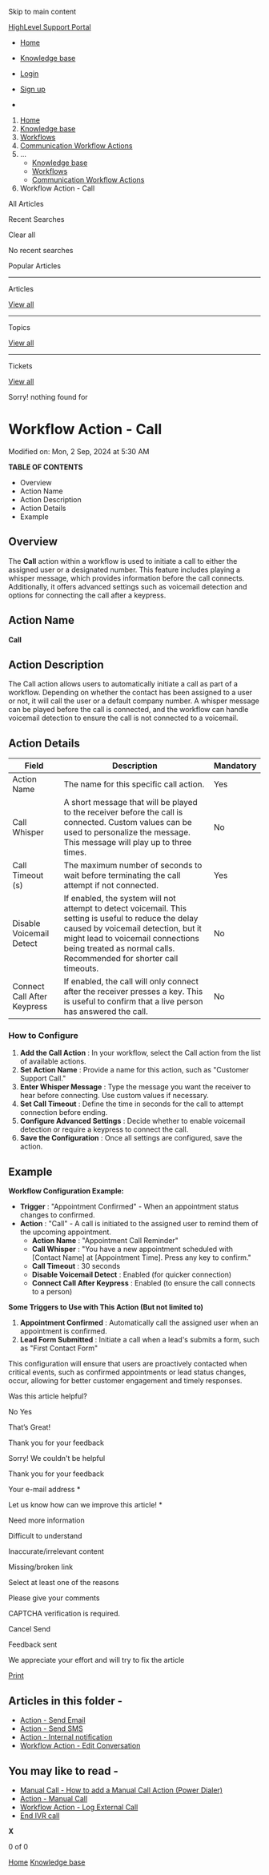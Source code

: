 Skip to main content

[ HighLevel Support Portal ](https://help.gohighlevel.com)

  * [ Home ](/support/home)
  * [ Knowledge base ](/support/solutions)

  * [Login](/support/login)
  * [Sign up](/support/signup)
  * 

  1. [Home](/support/home)
  2. [Knowledge base](/support/solutions)
  3. [Workflows](/support/solutions/48000455132)
  4. [Communication Workflow Actions](/support/solutions/folders/155000000749)
  5. ... 
     * [Knowledge base](/support/solutions)
     * [Workflows](/support/solutions/48000455132)
     * [Communication Workflow Actions](/support/solutions/folders/155000000749)
  6. Workflow Action - Call

All  Articles 

Recent Searches

Clear all

No recent searches

Popular Articles

* * *

Articles

[View all](/support/search/solutions)

* * *

Topics

[View all](/support/search/topics)

* * *

Tickets

[View all](/support/search/tickets)

Sorry! nothing found for   

# Workflow Action - Call

Modified on: Mon, 2 Sep, 2024 at 5:30 AM

**TABLE OF CONTENTS**

  * Overview
  * Action Name
  * Action Description
  * Action Details
  * Example

##   

## Overview

The **Call** action within a workflow is used to initiate a call to either the assigned user or a designated number. This feature includes playing a whisper message, which provides information before the call connects. Additionally, it offers advanced settings such as voicemail detection and options for connecting the call after a keypress.

## Action Name

**Call**

## Action Description

The Call action allows users to automatically initiate a call as part of a workflow. Depending on whether the contact has been assigned to a user or not, it will call the user or a default company number. A whisper message can be played before the call is connected, and the workflow can handle voicemail detection to ensure the call is not connected to a voicemail.

## Action Details

Field| Description| Mandatory  
---|---|---  
Action Name| The name for this specific call action.| Yes  
Call Whisper| A short message that will be played to the receiver before the call is connected. Custom values can be used to personalize the message. This message will play up to three times.| No  
Call Timeout (s)| The maximum number of seconds to wait before terminating the call attempt if not connected.| Yes  
Disable Voicemail Detect| If enabled, the system will not attempt to detect voicemail. This setting is useful to reduce the delay caused by voicemail detection, but it might lead to voicemail connections being treated as normal calls. Recommended for shorter call timeouts.| No  
Connect Call After Keypress| If enabled, the call will only connect after the receiver presses a key. This is useful to confirm that a live person has answered the call.| No  

### How to Configure

  1. **Add the Call Action** : In your workflow, select the Call action from the list of available actions.
  2. **Set Action Name** : Provide a name for this action, such as "Customer Support Call."
  3. **Enter Whisper Message** : Type the message you want the receiver to hear before connecting. Use custom values if necessary.
  4. **Set Call Timeout** : Define the time in seconds for the call to attempt connection before ending.
  5. **Configure Advanced Settings** : Decide whether to enable voicemail detection or require a keypress to connect the call.
  6. **Save the Configuration** : Once all settings are configured, save the action.

## Example

**Workflow Configuration Example:**

  * **Trigger** : "Appointment Confirmed" - When an appointment status changes to confirmed.
  * **Action** : "Call" - A call is initiated to the assigned user to remind them of the upcoming appointment.
    * **Action Name** : "Appointment Call Reminder"
    * **Call Whisper** : "You have a new appointment scheduled with [Contact Name] at [Appointment Time]. Press any key to confirm."
    * **Call Timeout** : 30 seconds
    * **Disable Voicemail Detect** : Enabled (for quicker connection)
    * **Connect Call After Keypress** : Enabled (to ensure the call connects to a person)

**Some Triggers to Use with This Action (But not limited to)**

  1. **Appointment Confirmed** : Automatically call the assigned user when an appointment is confirmed.
  2. **Lead Form Submitted** : Initiate a call when a lead's submits a form, such as "First Contact Form"

This configuration will ensure that users are proactively contacted when critical events, such as confirmed appointments or lead status changes, occur, allowing for better customer engagement and timely responses.

Was this article helpful?

No  Yes 

That’s Great!

Thank you for your feedback

Sorry! We couldn't be helpful

Thank you for your feedback

Your e-mail address *

Let us know how can we improve this article! *

Need more information 

Difficult to understand 

Inaccurate/irrelevant content 

Missing/broken link 

Select at least one of the reasons 

Please give your comments 

CAPTCHA verification is required. 

Cancel  Send 

Feedback sent

We appreciate your effort and will try to fix the article

[Print](javascript:print\(\))

## Articles in this folder -

  * [Action - Send Email](/support/solutions/articles/155000002472-action-send-email)
  * [Action - Send SMS](/support/solutions/articles/155000002474-action-send-sms)
  * [Action - Internal notification](/support/solutions/articles/155000003202-action-internal-notification)
  * [Workflow Action - Edit Conversation](/support/solutions/articles/155000003269-workflow-action-edit-conversation)

## You may like to read -

  * [Manual Call - How to add a Manual Call Action (Power Dialer)](/support/solutions/articles/48000979920-manual-call-how-to-add-a-manual-call-action-power-dialer-)
  * [Action - Manual Call](/support/solutions/articles/155000003376-action-manual-call)
  * [Workflow Action - Log External Call](/support/solutions/articles/155000002930-workflow-action-log-external-call)
  * [End IVR call](/support/solutions/articles/155000002285-end-ivr-call)

**X**

0 of 0 []()

[Home](/support/home) [Knowledge base](/support/solutions)
